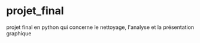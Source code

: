 # projet_final
projet final en python qui concerne le nettoyage, l'analyse et la présentation graphique 
